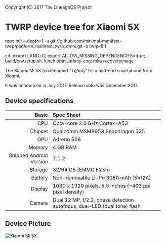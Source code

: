 Copyright (C) 2017 The LineageOS Project

TWRP device tree for Xiaomi 5X
=========================================

repo init --depth=1 -u git://github.com/minimal-manifest-twrp/platform_manifest_twrp_omni.git -b twrp-8.1

cd <source-dir>;export LANG=C; export ALLOW_MISSING_DEPENDENCIES=true; . build/envsetup.sh; lunch omni_tiffany-eng; mka recoveryimage

The Xiaomi Mi 5X (codenamed _"Tiffany"_) is a mid-end smartphone from Xiaomi.

It was announced in July 2017. Release date was December 2017.

## Device specifications

Basic   | Spec Sheet
-------:|:-------------------------
CPU     | Octa-core 2.0 GHz Cortex-A53
Chipset | Qualcomm MSM8953 Snapdragon 625
GPU     | Adreno 506
Memory  | 4 GB RAM
Shipped Android Version | 7.1.2
Storage | 32/64 GB (EMMC Flash)
Battery | Non-removable Li-Po 3080 mAh (5V/2A)
Display | 1080 x 1920 pixels, 5.5 inches (~403 ppi pixel density)
Camera  | Dual 12 MP, f/2.2, phase detection autofocus, dual-LED (dual tone) flash

## Device Picture

![Xiaomi Mi 5X](http://i8.mifile.cn/a1/pms_1502273537.38376222!560x560.jpg "Xiaomi Mi 5X")
